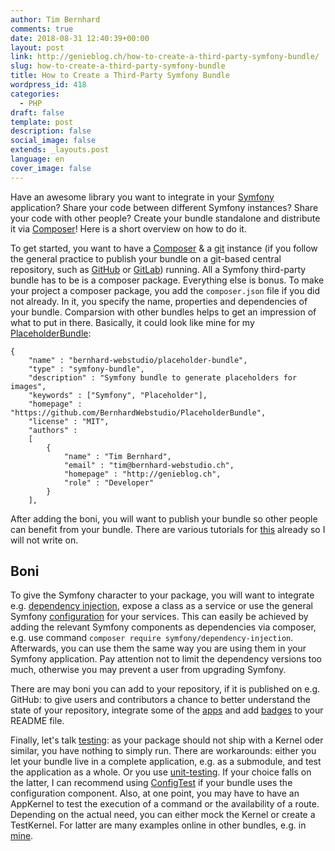```yaml
---
author: Tim Bernhard
comments: true
date: 2018-08-31 12:40:39+00:00
layout: post
link: http://genieblog.ch/how-to-create-a-third-party-symfony-bundle/
slug: how-to-create-a-third-party-symfony-bundle
title: How to Create a Third-Party Symfony Bundle
wordpress_id: 418
categories:
  - PHP
draft: false
template: post
description: false
social_image: false
extends: _layouts.post
language: en
cover_image: false
---
```


Have an awesome library you want to integrate in your [Symfony](https://symfony.com) application? Share your code between different Symfony instances? Share your code with other people? Create your bundle standalone and distribute it via [Composer](https://getcomposer.org)! Here is a short overview on how to do it.

To get started, you want to have a [Composer](https://getcomposer.org) & a [git](https://git-scm.com) instance (if you follow the general practice to publish your bundle on a git-based central repository, such as [GitHub](https://github.com/bernhardWebstudio/) or [GitLab](https://gitlab.com)) running.
All a Symfony third-party bundle has to be is a composer package.
Everything else is bonus.
To make your project a composer package, you add the `composer.json` file if you did not already.
In it, you specify the name, properties and dependencies of your bundle.
Comparsion with other bundles helps to get an impression of what to put in there.
Basically, it could look like mine for my [PlaceholderBundle](https://github.com/BernhardWebstudio/PlaceholderBundle/blob/master/composer.json):

    
    {
        "name" : "bernhard-webstudio/placeholder-bundle",
        "type" : "symfony-bundle",
        "description" : "Symfony bundle to generate placeholders for images",
        "keywords" : ["Symfony", "Placeholder"],
        "homepage" : "https://github.com/BernhardWebstudio/PlaceholderBundle",
        "license" : "MIT",
        "authors" :
        [
            {
                "name" : "Tim Bernhard",
                "email" : "tim@bernhard-webstudio.ch",
                "homepage" : "http://genieblog.ch",
                "role" : "Developer"
            }
        ],

After adding the boni, you will want to publish your bundle so other people can benefit from your bundle.
There are various tutorials for [this](https://blog.jgrossi.com/2013/creating-your-first-composer-packagist-package/) already so I will not write on. 

## Boni

To give the Symfony character to your package, you will want to integrate e.g. [dependency injection](https://symfony.com/doc/current/components/dependency_injection.html), expose a class as a service or use the general Symfony [configuration](https://symfony.com/doc/current/components/config/definition.html) for your services.
This can easily be achieved by adding the relevant Symfony components as dependencies via composer, e.g.
use command `composer require symfony/dependency-injection`. Afterwards, you can use them the same way you are using them in your Symfony application.
Pay attention not to limit the dependency versions too much, otherwise you may prevent a user from upgrading Symfony.

There are may boni you can add to your repository, if it is published on e.g.
GitHub: to give users and contributors a chance to better understand the state of your repository, integrate some of the [apps](https://github.com/marketplace) and add [badges](https://shields.io/#/) to your README file.

Finally, let's talk [testing](https://symfony.com/doc/current/testing.html): as your package should not ship with a Kernel oder similar, you have nothing to simply run.
There are workarounds: either you let your bundle live in a complete application, e.g.
as a submodule, and test the application as a whole.
Or you use [unit-testing](https://symfony.com/doc/current/create_framework/unit_testing.html). If your choice falls on the latter, I can recommend using [ConfigTest](https://github.com/SymfonyTest/SymfonyConfigTest) if your bundle uses the configuration component.
Also, at one point, you may have to have an AppKernel to test the execution of a command or the availability of a route.
Depending on the actual need, you can either mock the Kernel or create a TestKernel.
For latter are many examples online in other bundles, e.g.
in [mine](https://github.com/BernhardWebstudio/PlaceholderBundle/blob/master/Tests/AppKernel.php).
